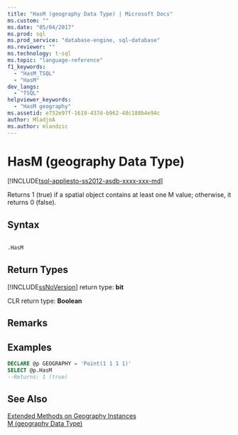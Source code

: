 ```yaml
---
title: "HasM (geography Data Type) | Microsoft Docs"
ms.custom: ""
ms.date: "05/04/2017"
ms.prod: sql
ms.prod_service: "database-engine, sql-database"
ms.reviewer: ""
ms.technology: t-sql
ms.topic: "language-reference"
f1_keywords: 
  - "HasM_TSQL"
  - "HasM"
dev_langs: 
  - "TSQL"
helpviewer_keywords: 
  - "HasM geography"
ms.assetid: e752e97f-1619-437d-b962-48c188b4e94c
author: MladjoA
ms.author: mlandzic 
---
```

# HasM (geography Data Type)
[!INCLUDE[tsql-appliesto-ss2012-asdb-xxxx-xxx-md](../../includes/tsql-appliesto-ss2012-asdb-xxxx-xxx-md.md)]

Returns 1 (true) if a spatial object contains at least one M value; otherwise, it returns 0 (false).  
  
## Syntax  
  
```sql  
  
.HasM  
```  
  
## Return Types  
[!INCLUDE[ssNoVersion](../../includes/ssnoversion-md.md)] return type: **bit**  
  
CLR return type: **Boolean**  
  
## Remarks  
  
## Examples  
  
```sql  
DECLARE @p GEOGRAPHY = 'Point(1 1 1 1)'  
SELECT @p.HasM   
--Returns: 1 (true)  
```  
  
## See Also  
 [Extended Methods on Geography Instances](../../t-sql/spatial-geography/extended-methods-on-geography-instances.md)   
 [M &#40;geography Data Type&#41;](../../t-sql/spatial-geography/m-geography-data-type.md)  
  
  
